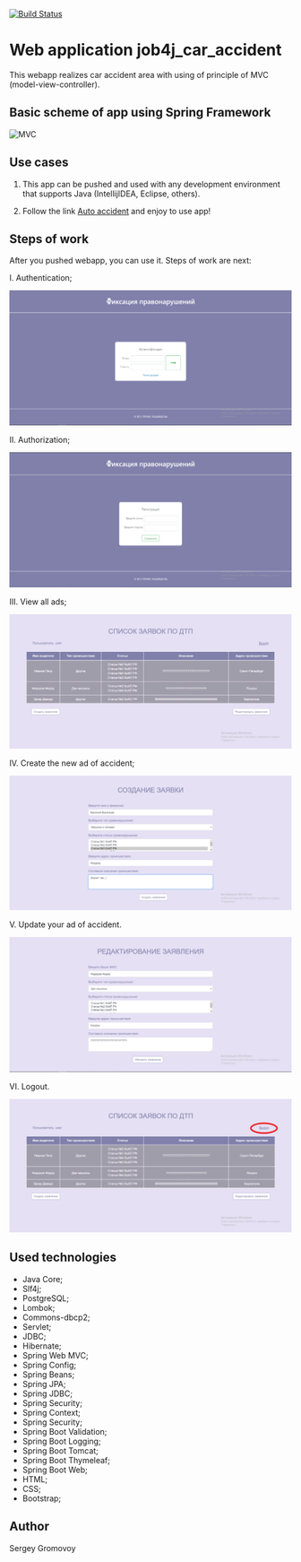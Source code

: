 [![Build Status](https://travis-ci.org/Sir-Hedgehog/job4j_car_accident.svg?branch=master)](https://travis-ci.org/Sir-Hedgehog/job4j_car_accident)

# Web application job4j_car_accident

This webapp realizes car accident area with using of principle of MVC (model-view-controller).

## Basic scheme of app using Spring Framework
![MVC](https://www.logicbig.com/tutorials/spring-framework/spring-web-mvc/spring-mvc-intro/images/high-level.png)

## Use cases
1) This app can be pushed and used with any development environment that supports Java (IntellijIDEA, Eclipse, others).

2) Follow the link [Auto accident](https://autoaccident.herokuapp.com "autoaccident") and enjoy to use app!

## Steps of work
After you pushed webapp, you can use it. Steps of work are next:

I. Authentication;

![Authentication](https://github.com/Sir-Hedgehog/job4j_car_accident/blob/master/src/main/resources/screenshots/authentication.PNG)

II. Authorization;

![Authorization](https://github.com/Sir-Hedgehog/job4j_car_accident/blob/master/src/main/resources/screenshots/registration.PNG)

III. View all ads;

![AllAds](https://github.com/Sir-Hedgehog/job4j_car_accident/blob/master/src/main/resources/screenshots/all.PNG)

IV. Create the new ad of accident;

![Creation](https://github.com/Sir-Hedgehog/job4j_car_accident/blob/master/src/main/resources/screenshots/creation.PNG)

V. Update your ad of accident. 

![Update](https://github.com/Sir-Hedgehog/job4j_car_accident/blob/master/src/main/resources/screenshots/update.PNG)

VI. Logout.

![Logout](https://github.com/Sir-Hedgehog/job4j_car_accident/blob/master/src/main/resources/screenshots/logout.png)

## Used technologies
* Java Core;
* Slf4j;
* PostgreSQL;
* Lombok;
* Commons-dbcp2;
* Servlet;
* JDBC;
* Hibernate;
* Spring Web MVC;
* Spring Config;
* Spring Beans;
* Spring JPA;
* Spring JDBC;
* Spring Security;
* Spring Context;
* Spring Security;
* Spring Boot Validation;
* Spring Boot Logging;
* Spring Boot Tomcat;
* Spring Boot Thymeleaf;
* Spring Boot Web;
* HTML;
* CSS;
* Bootstrap;

## Author
Sergey Gromovoy
